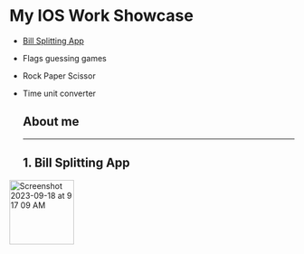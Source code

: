 # My IOS Work Showcase
* [Bill Splitting App](https://github.com/kyawphyoaung-ABA/luffy/edit/main/README.md#1-bill-splitting-app)
* Flags guessing games
* Rock Paper Scissor
* Time unit converter
  
  ## About me

  
  ---
  ## 1. Bill Splitting App
  
<img width="114" alt="Screenshot 2023-09-18 at 9 17 09 AM" src="https://github.com/kyawphyoaung-ABA/luffy/assets/59525242/c943af49-b262-40d4-96ec-71489c6a734a">
